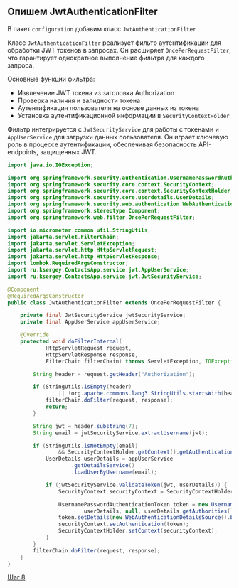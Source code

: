 ## Опишем JwtAuthenticationFilter

В пакет `configuration` добавим класс `JwtAuthenticationFilter`

Класс `JwtAuthenticationFilter` реализует фильтр аутентификации для обработки JWT токенов в запросах. Он расширяет `OncePerRequestFilter`, что гарантирует однократное выполнение фильтра для каждого запроса.

Основные функции фильтра:
- Извлечение JWT токена из заголовка Authorization
- Проверка наличия и валидности токена
- Аутентификация пользователя на основе данных из токена
- Установка аутентификационной информации в `SecurityContextHolder`

Фильтр интегрируется с `JwtSecurityService` для работы с токенами и `AppUserService` для загрузки данных пользователя. Он играет ключевую роль в процессе аутентификации, обеспечивая безопасность API-endpoints, защищенных JWT.

```java
import java.io.IOException;

import org.springframework.security.authentication.UsernamePasswordAuthenticationToken;
import org.springframework.security.core.context.SecurityContext;
import org.springframework.security.core.context.SecurityContextHolder;
import org.springframework.security.core.userdetails.UserDetails;
import org.springframework.security.web.authentication.WebAuthenticationDetailsSource;
import org.springframework.stereotype.Component;
import org.springframework.web.filter.OncePerRequestFilter;

import io.micrometer.common.util.StringUtils;
import jakarta.servlet.FilterChain;
import jakarta.servlet.ServletException;
import jakarta.servlet.http.HttpServletRequest;
import jakarta.servlet.http.HttpServletResponse;
import lombok.RequiredArgsConstructor;
import ru.ksergey.ContactsApp.service.jwt.AppUserService;
import ru.ksergey.ContactsApp.service.jwt.JwtSecurityService;

@Component
@RequiredArgsConstructor
public class JwtAuthenticationFilter extends OncePerRequestFilter {

    private final JwtSecurityService jwtSecurityService;
    private final AppUserService appUserService;

    @Override
    protected void doFilterInternal(
            HttpServletRequest request,
            HttpServletResponse response,
            FilterChain filterChain) throws ServletException, IOException {

        String header = request.getHeader("Authorization");

        if (StringUtils.isEmpty(header)
                || !org.apache.commons.lang3.StringUtils.startsWith(header, "Bearer ")) {
            filterChain.doFilter(request, response);
            return;
        }

        String jwt = header.substring(7);
        String email = jwtSecurityService.extractUsername(jwt);

        if (StringUtils.isNotEmpty(email)
                && SecurityContextHolder.getContext().getAuthentication() == null) {
            UserDetails userDetails = appUserService
                    .getDetailsService()
                    .loadUserByUsername(email);

            if (jwtSecurityService.validateToken(jwt, userDetails)) {
                SecurityContext securityContext = SecurityContextHolder.createEmptyContext();

                UsernamePasswordAuthenticationToken token = new UsernamePasswordAuthenticationToken(
                        userDetails, null, userDetails.getAuthorities());
                token.setDetails(new WebAuthenticationDetailsSource().buildDetails(request));
                securityContext.setAuthentication(token);
                SecurityContextHolder.setContext(securityContext);
            }
        }
        filterChain.doFilter(request, response);
    }
}
```

[Шаг 8](./step-08.md)
